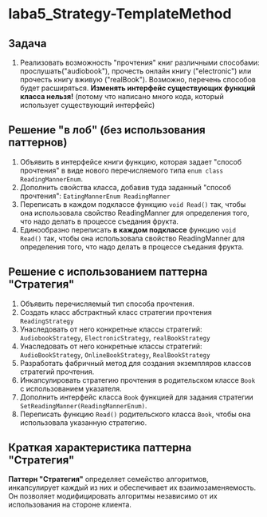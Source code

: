 # laba5_Strategy-TemplateMethod

## Задача
 
  1. Реализовать возможность "прочтения" книг различными способами: прослушать("audiobook"), прочесть онлайн книгу ("electronic") или прочесть книгу вживую ("realBook").
     Возможно, перечень способов будет расширяться. **Изменять интерфейс существующих функций класса нельзя!** (потому что написано много кода, который использует существующий интерфейс)
 
 
  ## Решение "в лоб" (без использования паттернов)
 
  1. Объявить в интерфейсе книги функцию, которая задает "способ прочтения" в виде нового перечисляемого типа ``enum class ReadingMannerEnum``.
  2. Дополнить свойства класса, добавив туда заданный "способ прочтения": ``EatingMannerEnum ReadingManner``
  3. Переписать в каждом подклассе функцию ``void Read()`` так, чтобы она использовала свойство ReadingManner для определения того, что надо делать в процессе съедания фрукта.
  3. Единообразно переписать **в каждом подклассе** функцию ``void Read()`` так, чтобы она использовала свойство ReadingManner для определения того, что надо делать в процессе съедания фрукта.
 
  ## Решение с использованием паттерна "Стратегия"
 
  1. Объявить перечисляемый тип способа прочтения.
  2. Создать класс абстрактный класс стратегии прочтения ``ReadingStrategy``
  3. Унаследовать от него конкретные классы стратегий: ``AudiobookStrategy``, ``ElectronicStrategy``, ``realBookStrategy``
  3. Унаследовать от него конкретные классы стратегий: ``AudioBookStrategy``, ``OnlineBookStrategy``, ``RealBookStrategy``
  4. Разработать фабричный метод для создания экземпляров классов стратегий прочтения.
  5. Инкапсулировать стратегию прочтения в родительском классе ``Book`` с использованием указателя.
  6. Дополнить интерфейс класса ``Book`` функцией для задания стратегии ``SetReadingManner(ReadingMannerEnum)``.
  7. Переписать функцию ``Read()`` родительского класса ``Book``, чтобы она использовала указанную стратегию.
 
  ## Краткая характеристика паттерна "Стратегия"
 
  **Паттерн "Стратегия"** определяет семейство алгоритмов, инкапсулирует каждый из них и обеспечивает их взаимозаменяемость.
    Он позволяет модифицировать алгоритмы независимо от их использования на стороне клиента.

